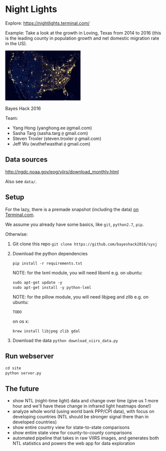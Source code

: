 # Night Lights

Explore: https://nightlights.terminal.com/

Example: Take a look at the growth in Loving, Texas from 2014 to 2016 (this is the leading county in population growth and net domestic migration rate in the US).

![VIIRS Suomi NPP satellite US 2012](data/nightlights.jpg)

Bayes Hack 2016

Team:
- Yang Hong (yanghong.ee `@`gmail.com)
- Sasha Targ (sasha.targ `@` gmail.com)
- Steven Troxler (steven.troxler `@` gmail.com)
- Jeff Wu (wuthefwasthat `@` gmail.com)

## Data sources

http://ngdc.noaa.gov/eog/viirs/download_monthly.html

Also see `data/`.

## Setup

For the lazy, there is a premade snapshot (including the data) [on Terminal.com](https://www.terminal.com/snapshot/1b57cc3d68112dcff922d1a1d98ae70de29161cb5080387e3d02377546e55ae0).

We assume you already have some basics, like `git`, `python2.7`, `pip`.

Otherwise:

1.  Git clone this repo
    ```git clone https://github.com/bayeshack2016/sysj```

1.  Download the python dependencies
    ```
    pip install -r requirements.txt
    ```

    NOTE: for the lxml module, you will need libxml
    e.g. on ubuntu:
    ```
    sudo apt-get update -y
    sudo apt-get install -y python-lxml
    ```

    NOTE: for the pillow module, you will need libjpeg and zlib
    e.g. on ubuntu:
    ```
    TODO
    ```
    on os x:
    ```
    brew install libjpeg zlib gdal
    ```

1. Download the data
   ``` python download_viirs_data.py ```

## Run webserver

```
cd site
python server.py
```

## The future

- show NTL (night-time light) data and change over time (give us 1 more hour and we'll have these change in infrared light heatmaps done!)
- analyze whole world (using world bank PPP/CPI data), with focus on developing countries (NTL should be stronger signal there than in developed countries)
- show entire country view for state-to-state comparisons
- show entire state view for county-to-county comparisons
- automated pipeline that takes in raw VIIRS images, and generates both NTL statistics and powers the web app for data exploration
